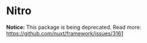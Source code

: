 # Nitro

**Notice:** This package is being deprecated. Read more: https://github.com/nuxt/framework/issues/3161
